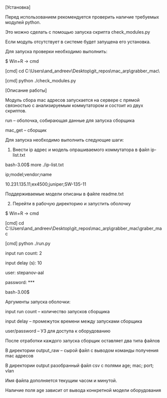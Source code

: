 [Установка]

Перед использованием рекомендуется проверить наличие требуемых модулей python.

Это можно сделать с помощью запуска скрипта check_modules.py

Если модуль отсутствует в системе будет запущена его установка.

Для запуска проверки необходимо выполнить:

$ Win+R -> cmd

[cmd] cd C:\Users\and_andreev\Desktop\git_repos\mac_arp\grabber_mac\

[cmd] python ./check_modules.py


[Описание работы]

Модуль сбора mac адресов запускается на сервере с прямой связностью с анализируемым коммутатором и состоит из двух скриптов.

run – оболочка, собирающая данные для запуска сборщика

mac_get – сборщик

Для запуска необходимо выполнить следующие шаги:

1) Внести ip адрес и модель опрашиваемого коммутатора в файл ip-list.txt

bash-3.00$ more ./ip-list.txt

ip;model;vendor;name

10.231.135.11;ex4500;juniper;SW-135-11


Поддерживаемые модели описаны в файле readme.txt

2) Перейти в рабочую директорию и запустить оболочку

$ Win+R -> cmd

[cmd] cd C:\Users\and_andreev\Desktop\git_repos\mac_arp\grabber_mac\graber_mac

[cmd] python ./run.py

input run count: 2

input delay (s): 10

user: stepanov-aal

password: ***

bash-3.00$


Аргументы запуска оболочки:

input run count – количество запусков сборщика

input delay – промежуток времени между запусками сборщика

user/password – УЗ для доступа к оборудованию

После отработки каждого запуска сборщик оставляет два типа файлов

В директории output_raw – сырой файл с выводом команды получения mac адресов

В директории output разобранный файл csv с полями age; mac; port; vlan

Имя файла дополняется текущим часом и минутой.

Наличие поля age зависит от вывода конкретной модели оборудования 

